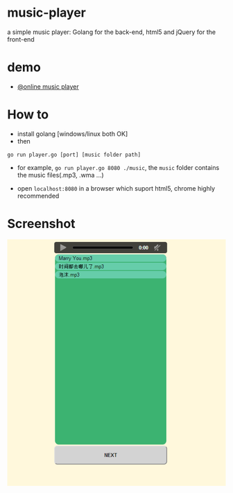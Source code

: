 music-player
============

a simple music player: Golang for the back-end, html5 and jQuery for the front-end 

demo
===========
* [@online music player](http://chengshuguang.com:8080)

How to
============
* install golang    [windows/linux both OK]
* then

```shell
go run player.go [port] [music folder path]
```
  * for example,  `go run player.go 8080 ./music`, the `music` folder contains the music files(.mp3, .wma ...)

  * open `localhost:8080` in a browser which suport html5, chrome highly recommended

Screenshot
============
![music_player](music.PNG)
